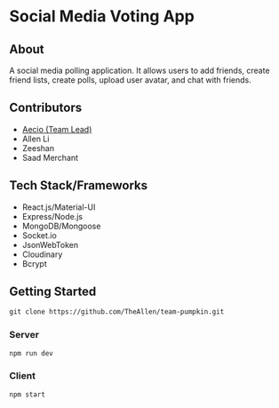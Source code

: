 # Social Media Voting App

## About
A social media polling application. It allows users to add friends, create friend lists, create polls, upload user avatar, and chat with friends.

## Contributors
- [Aecio (Team Lead)](#description)
- Allen Li
- Zeeshan 
- Saad Merchant 

## Tech Stack/Frameworks
- React.js/Material-UI
- Express/Node.js
- MongoDB/Mongoose
- Socket.io
- JsonWebToken
- Cloudinary
- Bcrypt

## Getting Started
```html 
git clone https://github.com/TheAllen/team-pumpkin.git
``` 
### Server
```html 
npm run dev
```
### Client
```html
npm start
```
